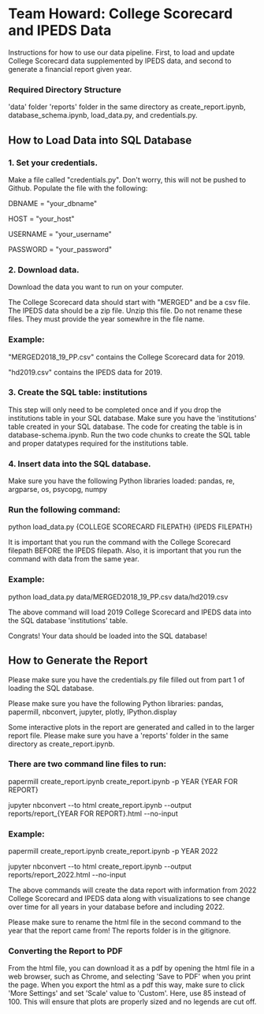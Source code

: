 # Team Howard: College Scorecard and IPEDS Data
Instructions for how to use our data pipeline. First, to load and update College Scorecard data supplemented by IPEDS data, and second to generate a financial report given year.

### Required Directory Structure
'data' folder
'reports' folder 
in the same directory as create_report.ipynb, database_schema.ipynb, load_data.py, and credentials.py.

## How to Load Data into SQL Database

### 1. Set your credentials.
Make a file called "credentials.py". Don't worry, this will not be pushed to Github. 
Populate the file with the following:

DBNAME = "your_dbname"

HOST = "your_host"

USERNAME = "your_username"

PASSWORD = "your_password"


### 2. Download data.
Download the data you want to run on your computer.

The College Scorecard data should start with "MERGED" and be a csv file. The IPEDS data should be a zip file. Unzip this file. Do not rename these files. They must provide the year somewhre in the file name.

### Example:

"MERGED2018_19_PP.csv" contains the College Scorecard data for 2019.

"hd2019.csv" contains the IPEDS data for 2019.

### 3. Create the SQL table: institutions
This step will only need to be completed once and if you drop the institutions table in your SQL database.
Make sure you have the 'institutions' table created in your SQL database.
The code for creating the table is in database-schema.ipynb. Run the two code chunks to create the SQL table and proper datatypes required for the institutions table.

### 4. Insert data into the SQL database.
Make sure you have the following Python libraries loaded: 
pandas, re, argparse, os, psycopg, numpy

### Run the following command: 

python load_data.py {COLLEGE SCORECARD FILEPATH} {IPEDS FILEPATH}

It is important that you run the command with the College Scorecard filepath BEFORE the IPEDS filepath. Also, it is important that you run the command with data from the same year.

### Example: 

python load_data.py data/MERGED2018_19_PP.csv data/hd2019.csv

The above command will load 2019 College Scorecard and IPEDS data into the SQL database 'institutions' table.

Congrats! Your data should be loaded into the SQL database!

## How to Generate the Report
Please make sure you have the credentials.py file filled out from part 1 of loading the SQL database.

Please make sure you have the following Python libraries:
pandas, papermill, nbconvert, jupyter, plotly, IPython.display

Some interactive plots in the report are generated and called in to the larger report file. Please make sure you have a 'reports' folder in the same directory as create_report.ipynb.

### There are two command line files to run:

papermill create_report.ipynb create_report.ipynb -p YEAR {YEAR FOR REPORT}

jupyter nbconvert --to html create_report.ipynb --output reports/report_{YEAR FOR REPORT}.html --no-input

### Example:
papermill create_report.ipynb create_report.ipynb -p YEAR 2022

jupyter nbconvert --to html create_report.ipynb --output reports/report_2022.html --no-input

The above commands will create the data report with information from 2022 College Scorecard and IPEDS data along with visualizations to see change over time for all years in your database before and including 2022.

Please make sure to rename the html file in the second command to the year that the report came from! The reports folder is in the gitignore. 

### Converting the Report to PDF

From the html file, you can download it as a pdf by opening the html file in a web browser, such as Chrome, and selecting 'Save to PDF' when you print the page. When you export the html as a pdf this way, make sure to click 'More Settings' and set 'Scale' value to 'Custom'. Here, use 85 instead of 100. This will ensure that plots are properly sized and no legends are cut off.
